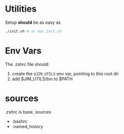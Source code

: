 # Utilities

Setup **should** be as easy as 

```bash
./init.sh # or mac_init.sh
```

# Env Vars

The .zshrc file should:
1. create the `$JIM_UTILS` env var, pointing to this root dir
2. add $JIM_UTILS/bin to $PATH

# sources

.zshrc is base, sources
* .bashrc
* .named_history
